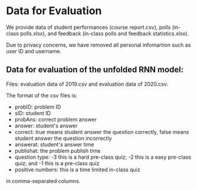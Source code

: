 # Data for Evaluation

We provide data of student performances (course report.csv), polls (in-class polls.xlsx), and feedback (in-class polls and feedback statistics.xlsx).

Due to privacy concerns, we have removed all personal infomartion such as user ID and username.

## Data for evaluation of the unfolded RNN model:

Files: evaluation data of 2019.csv and evaluation data of 2020.csv.

The format of the csv files is:
* probID: problem ID
* sID: student ID
* probAns: correct problem answer
* answer: student's answer
* correct: true means student answer the question correctly, false means student answer the question incorrectly
* answerat: student's answer time
* publishat: the problem publish time
* question type: -3 this is a hard pre-class quiz; -2 this is a easy pre-class quiz; and -1 this is a pre-class quiz
* positive numbers: this is a time limited in-class quiz

in comma-separated columns.
